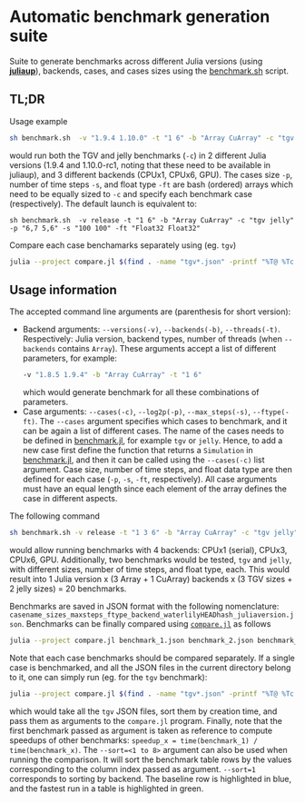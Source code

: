 # Automatic benchmark generation suite

Suite to generate benchmarks across different Julia versions (using [**juliaup**](https://github.com/JuliaLang/juliaup)), backends, cases, and cases sizes using the [benchmark.sh](./benchmark.sh) script.

## TL;DR
Usage example
```sh
sh benchmark.sh  -v "1.9.4 1.10.0" -t "1 6" -b "Array CuArray" -c "tgv jelly" -p "6,7 5,6" -s "100 100" -ft "Float32 Float64"
```
would run both the TGV and jelly benchmarks (`-c`) in 2 different Julia versions (1.9.4 and 1.10.0-rc1, noting that these need to be available in juliaup), and 3 different backends (CPUx1, CPUx6, GPU). The cases size `-p`, number of time steps `-s`, and float type `-ft` are bash (ordered) arrays which need to be equally sized to `-c` and specify each benchmark case (respectively).
The default launch is equivalent to:
```
sh benchmark.sh  -v release -t "1 6" -b "Array CuArray" -c "tgv jelly" -p "6,7 5,6" -s "100 100" -ft "Float32 Float32"
```
Compare each case benchamarks separately using (eg. `tgv`)
```sh
julia --project compare.jl $(find . -name "tgv*.json" -printf "%T@ %Tc %p\n" | sort -n | awk '{print $8}')
```
## Usage information

The accepted command line arguments are (parenthesis for short version):
 - Backend arguments: `--versions(-v)`, `--backends(-b)`, `--threads(-t)`. Respectively: Julia version, backend types, number of threads (when `--backends` contains `Array`). These arguments accept a list of different parameters, for example:
    ```sh
    -v "1.8.5 1.9.4" -b "Array CuArray" -t "1 6"
    ```
    which would generate benchmark for all these combinations of parameters.
 - Case arguments: `--cases(-c)`, `--log2p(-p)`, `--max_steps(-s)`, `--ftype(-ft)`. The `--cases` argument specifies which cases to benchmark, and it can be again a list of different cases. The name of the cases needs to be defined in [benchmark.jl](./benchmark.jl), for example `tgv` or `jelly`. Hence, to add a new case first define the function that returns a `Simulation` in [benchmark.jl](./benchmark.jl), and then it can be called using the `--cases(-c)` list argument. Case size, number of time steps, and float data type are then defined for each case (`-p`, `-s`, `-ft`, respectively). All case arguments must have an equal length since each element of the array defines the case in different aspects.

The following command
```sh
sh benchmark.sh -v release -t "1 3 6" -b "Array CuArray" -c "tgv jelly" -p "6,7,8 5,6" -s "10 100" -ft "Float64 Float32"
```
would allow running benchmarks with 4 backends: CPUx1 (serial), CPUx3, CPUx6, GPU. Additionally, two benchmarks would be tested, `tgv` and `jelly`, with different sizes, number of time steps, and float type, each. This would result into 1 Julia version x (3 Array + 1 CuArray) backends x (3 TGV sizes + 2 jelly sizes) = 20 benchmarks.

Benchmarks are saved in JSON format with the following nomenclature: `casename_sizes_maxsteps_ftype_backend_waterlilyHEADhash_juliaversion.json`. Benchmarks can be finally compared using [`compare.jl`](./compare.jl) as follows
```sh
julia --project compare.jl benchmark_1.json benchmark_2.json benchmark_3.json ...
```
Note that each case benchmarks should be compared separately. If a single case is benchmarked, and all the JSON files in the current directory belong to it, one can simply run (eg. for the `tgv` benchmark):
```sh
julia --project compare.jl $(find . -name "tgv*.json" -printf "%T@ %Tc %p\n" | sort -n | awk '{print $7}') --sort=1
```
which would take all the `tgv` JSON files, sort them by creation time, and pass them as arguments to the `compare.jl` program. Finally, note that the first benchmark passed as argument is taken as reference to compute speedups of other benchmarks: `speedup_x = time(benchmark_1) / time(benchmark_x)`. The `--sort=<1 to 8>` argument can also be used when running the comparison. It will sort the benchmark table rows by the values corresponding to the column index passed as argument. `--sort=1` corresponds to sorting by backend. The baseline row is highlighted in blue, and the fastest run in a table is highlighted in green.
